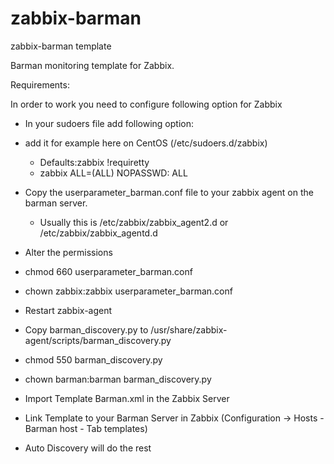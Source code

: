 # zabbix-barman

zabbix-barman template

Barman monitoring template for Zabbix.


Requirements:

In order to work you need to configure following option for Zabbix 

* In your sudoers file add following option: 
* add it for example here on CentOS (/etc/sudoers.d/zabbix)
  * Defaults:zabbix !requiretty
  * zabbix ALL=(ALL) NOPASSWD: ALL

* Copy the userparameter_barman.conf file to your zabbix agent on the barman server. 
  * Usually this is /etc/zabbix/zabbix_agent2.d or /etc/zabbix/zabbix_agentd.d

* Alter the permissions
* chmod 660 userparameter_barman.conf
* chown zabbix:zabbix userparameter_barman.conf
* Restart zabbix-agent

* Copy barman_discovery.py to /usr/share/zabbix-agent/scripts/barman_discovery.py
* chmod 550 barman_discovery.py
* chown barman:barman barman_discovery.py

* Import Template Barman.xml in the Zabbix Server
* Link Template to your Barman Server in Zabbix (Configuration -> Hosts - Barman host - Tab templates)

* Auto Discovery will do the rest
